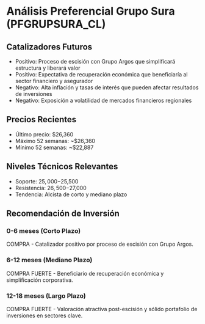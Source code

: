 # Análisis Preferencial Grupo Sura (PFGRUPSURA_CL)

## Catalizadores Futuros

- Positivo: Proceso de escisión con Grupo Argos que simplificará estructura y liberará valor
- Positivo: Expectativa de recuperación económica que beneficiaría al sector financiero y asegurador
- Negativo: Alta inflación y tasas de interés que pueden afectar resultados de inversiones
- Negativo: Exposición a volatilidad de mercados financieros regionales

## Precios Recientes

- Último precio: $26,360
- Máximo 52 semanas: ~$26,360
- Mínimo 52 semanas: ~$22,887

## Niveles Técnicos Relevantes

- Soporte: $25,000-$25,500
- Resistencia: $26,500-$27,000
- Tendencia: Alcista de corto y mediano plazo

## Recomendación de Inversión

### 0-6 meses (Corto Plazo)

COMPRA - Catalizador positivo por proceso de escisión con Grupo Argos.

### 6-12 meses (Mediano Plazo)

COMPRA FUERTE - Beneficiario de recuperación económica y simplificación corporativa.

### 12-18 meses (Largo Plazo)

COMPRA FUERTE - Valoración atractiva post-escisión y sólido portafolio de inversiones en sectores clave.
